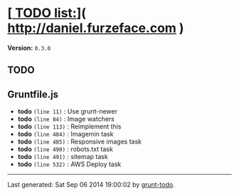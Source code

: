 # [[ TODO list:](http://daniel.furzeface.com)]( http://daniel.furzeface.com )

**Version:** `0.3.0`

## TODO

## Gruntfile.js

-  **todo** `(line 11)` : Use grunt-newer
-  **todo** `(line 84)` : Image watchers
-  **todo** `(line 113)` : Reimplement this
-  **todo** `(line 484)` : Imagemin task
-  **todo** `(line 485)` : Responsive images task
-  **todo** `(line 490)` : robots.txt task
-  **todo** `(line 491)` : sitemap task
-  **todo** `(line 532)` : AWS Deploy task


* * *

Last generated: Sat Sep 06 2014 19:00:02 by [grunt-todo](https://github.com/leny/grunt-todo).
